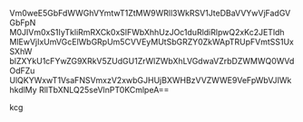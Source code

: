 Vm0weE5GbFdWWGhVYmtwT1ZtMW9WRll3WkRSV1JteDBaVVYwVjFadGVGbFpN
M0JIVm0xS1IyTkliRmRXCk0xSlFWbXhhUzJOc1duRldiRlpwQ2xKc2JETldh
MlEwVjIxUmVGcElWbGRpUm5CVVEyMUtSbGRZY0ZkWApTRUpFVmtSS1UxSXhW
blZXYkU1cFYwZG9XRkV5ZUdGU1ZrWlZWbXhLVGdwaVZrbDZWMWQ0WVdOdFZu
UlQKYWxwT1VsaFNSVmxzV2xwbGJHUjBXWHBzVVZWWE9VeFpWbVJIWkhkdlMy
RllTbXNLQ25seVlnPT0KCmlpeA==

kcg